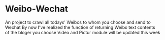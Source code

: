 # Weibo-Wechat
An project to crawl all todays' Weibos to whom you choose and send to Wechat
By now I've realized the function of returning Weibo text contents of the bloger you choose
Video and Pictur module will be updated this week
